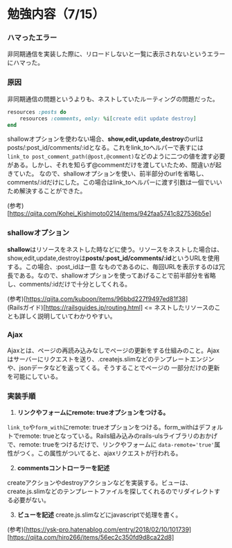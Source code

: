 # 勉強内容（7/15）

### ハマったエラー

非同期通信を実装した際に、リロードしないと一覧に表示されないというエラーにハマった。  

### 原因  

非同期通信の問題というよりも、ネストしていたルーティングの問題だった。  
```rb
resources :posts do
    resources :comments, only: %i[create edit update destroy]
end
```
shallowオプションを使わない場合、**show,edit,update,destroy**のurlはposts/:post_id/comments/:idとなる。これをlink_toヘルパーで表すには
```link_to post_comment_path(@post,@comment)```などのように二つの値を渡す必要がある。しかし、それを知らず@commentだけを渡していたため、間違いが起きていた。
なので、shallowオプションを使い、前半部分のurlを省略し、comments/:idだけにした。この場合はlink_toヘルパーに渡す引数は一個でいいため解決することができた。

(参考)[https://qiita.com/Kohei_Kishimoto0214/items/942faa5741c827536b5e]

### shallowオプション

**shallow**はリソースをネストした時などに使う。リソースをネストした場合は、show,edit,update,destroyは**posts/:post_id/comments/:id**というURLを使用する。この場合、:post_idは一意
なものであるのに、毎回URLを表示するのは冗長である。なので、shallowオプションを使ってあげることで前半部分を省略し、comments/:idだけで十分としてくれる。

(参考)[https://qiita.com/kuboon/items/96bbd227f9497ed81f38]  
(Railsガイド)[https://railsguides.jp/routing.html] <= ネストしたリソースのことも詳しく説明していてわかりやすい。 

### Ajax

Ajaxとは、ページの再読み込みなしでページの更新をする仕組みのこと。Ajaxはサーバーにリクエストを送り、.createjs.slimなどのテンプレートエンジンや、jsonデータなどを返ってくる。そうすることでページの
一部分だけの更新を可能にしている。

### 実装手順

1. **リンクやフォームにremote: trueオプションをつける。**

```link_to```や```form_with```にremote: trueオプションをつける。form_withはデフォルトでremote: trueとなっている。Rails組み込みのrails-ulsライブラリのおかげで、remote: trueをつけるだけで、リンクやフォームに
```data-remote='true'```属性がつく。この属性がついてると、ajaxリクエストが行われる。

2. **commentsコントローラーを記述**

createアクションやdestroyアクションなどを実装する。ビューは、create.js.slimなどのテンプレートファイルを探してくれるのでリダイレクトする必要がない。

3. **ビューを記述**
create.js.slimなどにjavascriptで処理を書く。

(参考)[https://ysk-pro.hatenablog.com/entry/2018/02/10/101739]  
[https://qiita.com/hiro266/items/56ec2c350fd9d8ca22d8]
